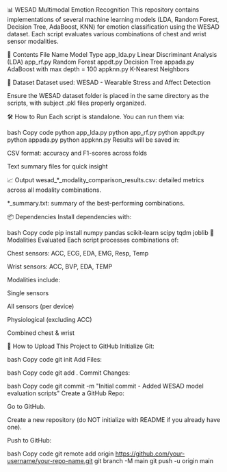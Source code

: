 📊 WESAD Multimodal Emotion Recognition
This repository contains implementations of several machine learning models (LDA, Random Forest, Decision Tree, AdaBoost, KNN) for emotion classification using the WESAD dataset. Each script evaluates various combinations of chest and wrist sensor modalities.

📁 Contents
File Name	Model Type
app_lda.py	Linear Discriminant Analysis (LDA)
app_rf.py	Random Forest
appdt.py	Decision Tree
appada.py	AdaBoost with max depth = 100
appknn.py	K-Nearest Neighbors

🧪 Dataset
Dataset used: WESAD - Wearable Stress and Affect Detection

Ensure the WESAD dataset folder is placed in the same directory as the scripts, with subject .pkl files properly organized.

🛠️ How to Run
Each script is standalone. You can run them via:

bash
Copy code
python app_lda.py
python app_rf.py
python appdt.py
python appada.py
python appknn.py
Results will be saved in:

CSV format: accuracy and F1-scores across folds

Text summary files for quick insight

📈 Output
wesad_*_modality_comparison_results.csv: detailed metrics across all modality combinations.

*_summary.txt: summary of the best-performing combinations.

📦 Dependencies
Install dependencies with:

bash
Copy code
pip install numpy pandas scikit-learn scipy tqdm joblib
🧠 Modalities Evaluated
Each script processes combinations of:

Chest sensors: ACC, ECG, EDA, EMG, Resp, Temp

Wrist sensors: ACC, BVP, EDA, TEMP

Modalities include:

Single sensors

All sensors (per device)

Physiological (excluding ACC)

Combined chest & wrist

🔼 How to Upload This Project to GitHub
Initialize Git:

bash
Copy code
git init
Add Files:

bash
Copy code
git add .
Commit Changes:

bash
Copy code
git commit -m "Initial commit - Added WESAD model evaluation scripts"
Create a GitHub Repo:

Go to GitHub.

Create a new repository (do NOT initialize with README if you already have one).

Push to GitHub:

bash
Copy code
git remote add origin https://github.com/your-username/your-repo-name.git
git branch -M main
git push -u origin main
